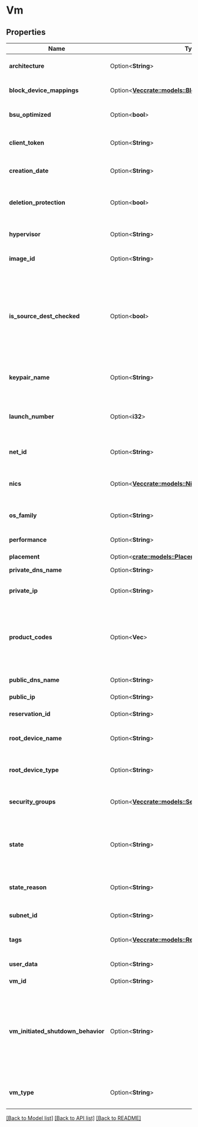 # Vm

## Properties

Name | Type | Description | Notes
------------ | ------------- | ------------- | -------------
**architecture** | Option<**String**> | The architecture of the VM (`i386` \\| `x86_64`). | [optional]
**block_device_mappings** | Option<[**Vec<crate::models::BlockDeviceMappingCreated>**](BlockDeviceMappingCreated.md)> | The block device mapping of the VM. | [optional]
**bsu_optimized** | Option<**bool**> | If true, the VM is optimized for BSU I/O. | [optional]
**client_token** | Option<**String**> | The idempotency token provided when launching the VM. | [optional]
**creation_date** | Option<**String**> | The date and time at which the VM was created. | [optional]
**deletion_protection** | Option<**bool**> | If true, you cannot terminate the VM using Cockpit, the CLI or the API. If false, you can. | [optional]
**hypervisor** | Option<**String**> | The hypervisor type of the VMs (`ovm` \\| `xen`). | [optional]
**image_id** | Option<**String**> | The ID of the OMI used to create the VM. | [optional]
**is_source_dest_checked** | Option<**bool**> | (Net only) If true, the source/destination check is enabled. If false, it is disabled. This value must be false for a NAT VM to perform network address translation (NAT) in a Net. | [optional]
**keypair_name** | Option<**String**> | The name of the keypair used when launching the VM. | [optional]
**launch_number** | Option<**i32**> | The number for the VM when launching a group of several VMs (for example, 0, 1, 2, and so on). | [optional]
**net_id** | Option<**String**> | The ID of the Net in which the VM is running. | [optional]
**nics** | Option<[**Vec<crate::models::NicLight>**](NicLight.md)> | (Net only) The network interface cards (NICs) the VMs are attached to. | [optional]
**os_family** | Option<**String**> | Indicates the operating system (OS) of the VM. | [optional]
**performance** | Option<**String**> | The performance of the VM (`medium` \\| `high` \\|  `highest`). | [optional]
**placement** | Option<[**crate::models::Placement**](Placement.md)> |  | [optional]
**private_dns_name** | Option<**String**> | The name of the private DNS. | [optional]
**private_ip** | Option<**String**> | The primary private IP of the VM. | [optional]
**product_codes** | Option<**Vec<String>**> | The product code associated with the OMI used to create the VM (`0001` Linux/Unix \\| `0002` Windows \\| `0004` Linux/Oracle \\| `0005` Windows 10). | [optional]
**public_dns_name** | Option<**String**> | The name of the public DNS. | [optional]
**public_ip** | Option<**String**> | The public IP of the VM. | [optional]
**reservation_id** | Option<**String**> | The reservation ID of the VM. | [optional]
**root_device_name** | Option<**String**> | The name of the root device for the VM (for example, /dev/vda1). | [optional]
**root_device_type** | Option<**String**> | The type of root device used by the VM (always `bsu`). | [optional]
**security_groups** | Option<[**Vec<crate::models::SecurityGroupLight>**](SecurityGroupLight.md)> | One or more security groups associated with the VM. | [optional]
**state** | Option<**String**> | The state of the VM (`pending` \\| `running` \\| `stopping` \\| `stopped` \\| `shutting-down` \\| `terminated` \\| `quarantine`). | [optional]
**state_reason** | Option<**String**> | The reason explaining the current state of the VM. | [optional]
**subnet_id** | Option<**String**> | The ID of the Subnet for the VM. | [optional]
**tags** | Option<[**Vec<crate::models::ResourceTag>**](ResourceTag.md)> | One or more tags associated with the VM. | [optional]
**user_data** | Option<**String**> | The Base64-encoded MIME user data. | [optional]
**vm_id** | Option<**String**> | The ID of the VM. | [optional]
**vm_initiated_shutdown_behavior** | Option<**String**> | The VM behavior when you stop it. By default or if set to `stop`, the VM stops. If set to `restart`, the VM stops then automatically restarts. If set to `terminate`, the VM stops and is deleted. | [optional]
**vm_type** | Option<**String**> | The type of VM. For more information, see [Instance Types](https://docs.outscale.com/en/userguide/Instance-Types.html). | [optional]

[[Back to Model list]](../README.md#documentation-for-models) [[Back to API list]](../README.md#documentation-for-api-endpoints) [[Back to README]](../README.md)



